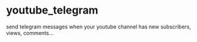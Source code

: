 # youtube_telegram
send telegram messages when your youtube channel has new subscribers, views, comments...
